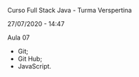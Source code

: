 Curso Full Stack Java - Turma Verspertina

27/07/2020 - 14:47

Aula 07

* Git;
* Git Hub;
* JavaScript.
